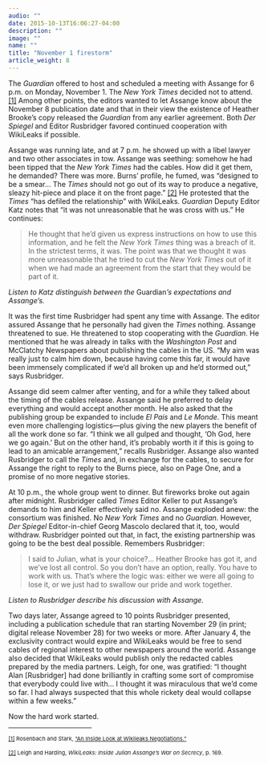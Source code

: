 ```yaml
---
audio: ""
date: 2015-10-13T16:06:27-04:00
description: ""
image: ""
name: ""
title: "November 1 firestorm"
article_weight: 8
---
```

<p>
	The <em>Guardian</em> offered to host and scheduled a meeting with Assange 
	for 6 p.m. on Monday, November 1. The <em>New York Times</em> decided not 
	to attend.
	<a href="#_ftn1" name="_ftnref1" title="">[1]</a> 
	Among other points, the editors wanted to let Assange know about the November 8 
	publication date and that in their view the existence of Heather Brooke&rsquo;s 
	copy released the <em>Guardian</em> from any earlier agreement. Both 
	<em>Der Spiegel</em> and Editor Rusbridger favored continued cooperation 
	with WikiLeaks if possible.
</p>

<p>
	Assange was running late, and at 7 p.m. he showed up with a libel lawyer and 
	two other associates in tow. Assange was seething: somehow he had been tipped 
	that the <em>New York Times</em> had the cables. How did it get them, he demanded? 
	There was more. Burns&rsquo; profile, he fumed, was &ldquo;designed to be a smear&hellip; 
	The <em>Times</em> should not go out of its way to produce a negative, sleazy hit-piece 
	and place it on the front page.&rdquo;
	<a href="#_ftn2" name="_ftnref2" title="">[2]</a> 
	He protested that the <em>Times</em> &ldquo;has defiled the relationship&rdquo; 
	with WikiLeaks. <em>Guardian</em> Deputy Editor Katz notes that &ldquo;it was not 
	unreasonable that he was cross with us.&rdquo; He continues:
</p>

<blockquote>
	<p>
		He thought that he&rsquo;d given us express instructions on how to use this 
		information, and he felt the <em>New York Times</em> thing was a breach of it. 
		In the strictest terms, it was. The point was that we thought it was more 
		unreasonable that he tried to cut the <em>New York Times</em> out of it 
		when we had made an agreement from the start that they would be part of it.
	</p>
</blockquote>

<p>
	<i>Listen to Katz distinguish between the </i>Guardian<i>&rsquo;s expectations and Assange&rsquo;s.</i><br />
	<img alt="" border="0" class="audiofile" src="../../files/audios/188/Katz&#32;text&#32;quote.mp3" />
</p>

<p>
	It was the first time Rusbridger had spent any time with Assange. 
	The editor assured Assange that he personally had given the <em>Times</em> 
	nothing. Assange threatened to sue. He threatened to stop cooperating with 
	the <em>Guardian</em>. He mentioned that he was already in talks with the 
	<em>Washington Post</em> and McClatchy Newspapers about publishing the cables 
	in the US. &ldquo;My aim was really just to calm him down, because having come 
	this far, it would have been immensely complicated if we&rsquo;d all broken up 
	and he&rsquo;d stormed out,&rdquo; says Rusbridger.
</p>

<p>
	Assange did seem calmer after venting, and for a while they talked about the 
	timing of the cables release. Assange said he preferred to delay everything and 
	would accept another month. He also asked that the publishing group be expanded 
	to include <em>El Pa&iacute;s</em> and <em>Le Monde</em>. This meant even more 
	challenging logistics&mdash;plus giving the new players the benefit of all the 
	work done so far. &ldquo;I think we all gulped and thought, &lsquo;Oh God, here 
	we go again.&rsquo; But on the other hand, it&rsquo;s probably worth it if this 
	is going to lead to an amicable arrangement,&rdquo; recalls Rusbridger. Assange 
	also wanted Rusbridger to call the <em>Times</em> and, in exchange for the cables, 
	to secure for Assange the right to reply to the Burns piece, also on Page One, and 
	a promise of no more negative stories.
</p>

<p>
	At 10 p.m., the whole group went to dinner. But fireworks broke out again after midnight. 
	Rusbridger called <em>Times</em> Editor Keller to put Assange&rsquo;s demands to him and 
	Keller effectively said no. Assange exploded anew: the consortium was finished. No 
	<em>New York Times</em> and no <em>Guardian</em>. However, <em>Der Spiegel</em> 
	Editor-in-chief Georg Mascolo declared that it, too, would withdraw. Rusbridger pointed out 
	that, in fact, the existing partnership was going to be the best deal possible. Remembers Rusbridger:
</p>

<blockquote>
	<p>
		I said to Julian, what is your choice?&hellip; Heather Brooke has got it, 
		and we&rsquo;ve lost all control. So you don&rsquo;t have an option, really. 
		You have to work with us. That&rsquo;s where the logic was: either we were all going to 
		lose it, or we just had to swallow our pride and work together.
	</p>
</blockquote>

<p>
	<i>Listen to Rusbridger describe his discussion with Assange.</i><br />
	<img alt="" border="0" class="audiofile" src="../../files/audios/184/Rusbridger&#32;text&#32;quote.mp3" />
</p>

<p>
	Two days later, Assange agreed to 10 points Rusbridger presented, including a 
	publication schedule that ran starting November 29 (in print; digital release November 28) 
	for two weeks or more. After January 4, the exclusivity contract would expire and WikiLeaks 
	would be free to send cables of regional interest to other newspapers around the world. 
	Assange also decided that WikiLeaks would publish only the redacted cables prepared by 
	the media partners. Leigh, for one, was gratified: &ldquo;I thought Alan [Rusbridger] had 
	done brilliantly in crafting some sort of compromise that everybody could live with&hellip; 
	I thought it was miraculous that we&rsquo;d come so far. I had always suspected that this 
	whole rickety deal would collapse within a few weeks.&rdquo;
</p>

<p>
	Now the hard work started.
</p>

<div>
	<hr align="left" size="1" width="33%" />
	<div id="ftn1">
		<p>
			<span style="font-size: 11px;">
			<a href="#_ftnref1" name="_ftn1" title="">[1]</a> 
			Rosenbach and Stark, 
			<a class="extlink" href="http://readersupportednews.org/opinion2/370-wikileaks/4783-an-inside-look-at-wikileaks-negotiations" target="_blank">
			&ldquo;An Inside Look at Wikileaks Negotiations.&rdquo;
			</a>
			</span>
		</p>
	</div>
	<div id="ftn2">
		<p>
			<span style="font-size: 11px;">
			<a href="#_ftnref2" name="_ftn2" title="">[2]</a> 
			Leigh and Harding, <em>WikiLeaks: Inside Julian Assange&rsquo;s War on Secrecy</em>, p. 169.
			</span>
		</p>
	</div>
</div>
</div>